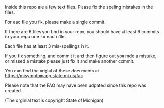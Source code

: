 Inside this repo are a few text files.  Please fix the speling mistakes in
the files. 

For eac file you fix, please make a single commit.

If there are 6 files you find in your repo, you should have at least 6
commits to your repo one for each file. 

Each file has at least 3 mis-spellings in it.

If you fix something, and commit it and then figure out you mde a mistake,
or missed a mistake please just fix it and make another commit.

You can find the origial of these documents at https://misymptomapp.state.mi.us/faq

Please note that the FAQ may have been udpated since this repo was created. 

(The orginial text is copyright State of Michigan) 